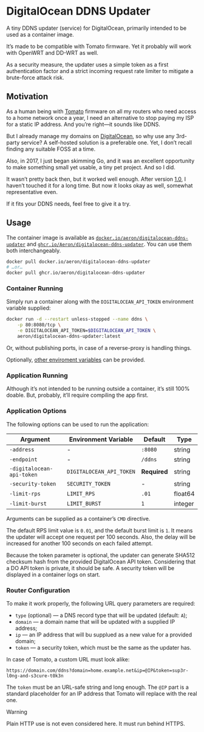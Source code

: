 # DigitalOcean DDNS Updater

A tiny DDNS updater (service) for DigitalOcean, primarily intended to be used as
a container image.

It’s made to be compatible with Tomato firmware. Yet it probably will work with
OpenWRT and DD-WRT as well.

As a security measure, the updater uses a simple token as a first authentication factor
and a strict incoming request rate limiter to mitigate a brute-force attack risk.

## Motivation

As a human being with [Tomato][freshtomato] firmware on all my routers who need access
to a home network once a year, I need an alternative to stop paying my ISP for a static
IP address. And you’re right—it sounds like DDNS.

But I already manage my domains on [DigitalOcean][digitalocean], so why use any
3rd-party service? A self-hosted solution is a preferable one. Yet, I don’t recall
finding any suitable FOSS at a time.

Also, in 2017, I just began skimming Go, and it was an excellent opportunity to make
something small yet usable, a tiny pet project. And so I did.

It wasn’t pretty back then, but it worked well enough. After version [1.0][release-1.0],
I haven’t touched it for a long time. But now it looks okay as well, somewhat
representative even.

If it fits your DDNS needs, feel free to give it a try.

[freshtomato]: https://freshtomato.org
[digitalocean]: https://digitalocean.com
[release-1.0]: https://github.com/Aeron/digitalocean-ddns-updater/releases/tag/1.0.0

## Usage

The container image is available as
[`docker.io/aeron/digitalocean-ddns-updater`][docker] and
[`ghcr.io/Aeron/digitalocean-ddns-updater`][github]. You can use them both
interchangeably.

```sh
docker pull docker.io/aeron/digitalocean-ddns-updater
# …or…
docker pull ghcr.io/aeron/digitalocean-ddns-updater
```

[docker]: https://hub.docker.com/r/aeron/digitalocean-ddns-updater
[github]: https://github.com/Aeron/digitalocean-ddns-updater/pkgs/container/digitalocean-ddns-updater

### Container Running

Simply run a container along with the `DIGITALOCEAN_API_TOKEN` environment variable
supplied:

```sh
docker run -d --restart unless-stopped --name ddns \
    -p 80:8080/tcp \
    -e DIGITALOCEAN_API_TOKEN=$DIGITALOCEAN_API_TOKEN \
    aeron/digitalocean-ddns-updater:latest
```

Or, without publishing ports, in case of a reverse-proxy is handling things.

Optionally, [other enviroment variables](#application-options) can be provided.

### Application Running

Although it’s not intended to be running outside a container, it’s still 100% doable.
But, probably, it’ll require compiling the app first.

### Application Options

The following options can be used to run the application:

| Argument                  | Environment Variable     | Default      | Type    |
| ------------------------- | ------------------------ | ------------ | ------- |
| `-address`                | -                        | `:8080`      | string  |
| `-endpoint`               | -                        | `/ddns`      | string  |
| `-digitalocean-api-token` | `DIGITALOCEAN_API_TOKEN` | **Required** | string  |
| `-security-token`         | `SECURITY_TOKEN`         | -            | string  |
| `-limit-rps`              | `LIMIT_RPS`              | `.01`        | float64 |
| `-limit-burst`            | `LIMIT_BURST`            | `1`          | integer |

Arguments can be supplied as a container’s `CMD` directive.

The default RPS limit value is `0.01`, and the default burst limit is `1`. It means the
updater will accept one request per 100 seconds. Also, the delay will be increased
for another 100 seconds on each failed attempt.

Because the token parameter is optional, the updater can generate SHA512 checksum hash
from the provided DigitalOcean API token. Considering that a DO API token is private,
it should be safe. A security token will be displayed in a container logs on start.

### Router Configuration

To make it work properly, the following URL query parameters are required:

- `type` (optional) — a DNS record type that will be updated (default: `A`);
- `domain` — a domain name that will be updated with a supplied IP address;
- `ip` — an IP address that will bu supplued as a new value for a provided domain;
- `token` — a security token, which must be the same as the updater has.

In case of Tomato, a custom URL must look alike:

```text
https://domain.com/ddns?domain=home.example.net&ip=@IP&token=sup3r-l0ng-and-s3cure-t0k3n
```

The `token` must be an URL-safe string and long enough. The `@IP` part is a standard
placeholder for an IP address that Tomato will replace with the real one.

> [!WARNING]
> Plain HTTP use is not even considered here. It must run behind HTTPS.
